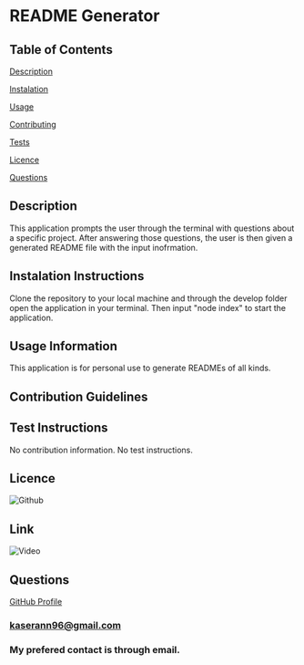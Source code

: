  # README Generator

  ## Table of Contents

  [Description](###Description)

  [Instalation](###Instalation%20Instructions)

  [Usage](###Usage%20Information)

  [Contributing](###Contribution%20Guidelines)

  [Tests](###Test%20Instructions)

  [Licence](###Licence)

  [Questions](###Questions)

  ## Description
  This application prompts the user through the terminal with questions about a specific project. After answering those questions, the user is then given a generated README file with the input inofrmation. 

  ## Instalation Instructions
  Clone the repository to your local machine and through the develop folder open the application in your terminal. Then input "node index" to start the application. 

  ## Usage Information
  This application is for personal use to generate READMEs of all kinds.

  ## Contribution Guidelines
  

  ## Test Instructions
  No contribution information. No test instructions. 

  ## Licence
  ![Github](https://img.shields.io/badge/Github-MIT-green)
  
  ## Link
  ![Video](https://drive.google.com/file/d/1OW-EcE40gO0RM-lYtQr2F-Ki0S8-s_W5/view?usp=sharing)

  ## Questions
  [GitHub Profile](https://github.com/akaser23/readme-generator)
  ### kaserann96@gmail.com
  ### My prefered contact is through email. 


